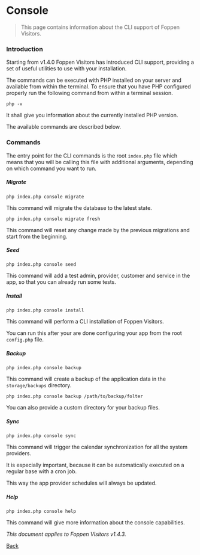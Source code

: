 # Console

> This page contains information about the CLI support of Foppen Visitors.

### Introduction

Starting from v1.4.0 Foppen Visitors has introduced CLI support, providing a set of useful utilities to use with your installation. 

The commands can be executed with PHP installed on your server and available from within the terminal. To ensure that you have PHP configured properly run the following command from within a terminal session. 

```
php -v
```

It shall give you information about the currently installed PHP version.

The available commands are described below.  

### Commands

The entry point for the CLI commands is the root `index.php` file which means that you will be calling this file with additional arguments, depending on which command you want to run. 

##### Migrate 

```
php index.php console migrate
```

This command will migrate the database to the latest state. 

```
php index.php console migrate fresh
```

This command will reset any change made by the previous migrations and start from the beginning. 

##### Seed

```
php index.php console seed
```

This command will add a test admin, provider, customer and service in the app, so that you can already run some tests.  

##### Install

```
php index.php console install
```

This command will perform a CLI installation of Foppen Visitors. 

You can run this after your are done configuring your app from the root `config.php` file. 

##### Backup 

```
php index.php console backup
```

This command will create a backup of the application data in the `storage/backups` directory. 


```
php index.php console backup /path/to/backup/folter
``` 

You can also provide a custom directory for your backup files. 


##### Sync

```
php index.php console sync
``` 

This command will trigger the calendar synchronization for all the system providers. 

It is especially important, because it can be automatically executed on a regular base with a cron job. 

This way the app provider schedules will always be updated. 


##### Help 

```
php index.php console help
``` 

This command will give more information about the console capabilities.

*This document applies to Foppen Visitors v1.4.3.*

[Back](readme.md)
